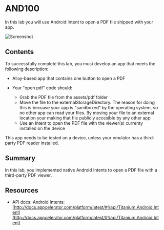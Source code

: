  
# AND100

In this lab you will use Android Intent to open a PDF file shipped with your app.

![Screenshot](https://monosnap.com/file/XYt8P7jBEMfMHVe663d5SCVyDtmf08.png)


## Contents

To successfully complete this lab, you must develop an app that meets the following description:

- Alloy-based app that contains one button to open a PDF
- Your "open pdf" code should:

	* Grab the PDF file from the assets/pdf folder
	* Move the file to the externalStorageDirectory.  The reason for doing this is becuase your app is "sandboxed" by the operating system, so no other app can read your files.  By moving your file to an external location your making that file publicly accesible by any other app
	* Use an Intent to open the PDF file with the viewer(s) currenty installed on the device


This app needs to be tested on a device, unless your emulator has a third-party PDF reader installed.


## Summary

In this lab, you implemented native Android Intents to open a PDF file with a third-party PDF viewer.

## Resources

- API docs: Android Intents: [http://docs.appcelerator.com/platform/latest/#!/api/Titanium.Android.Intent](http://docs.appcelerator.com/platform/latest/#!/api/Titanium.Android.Intent)
